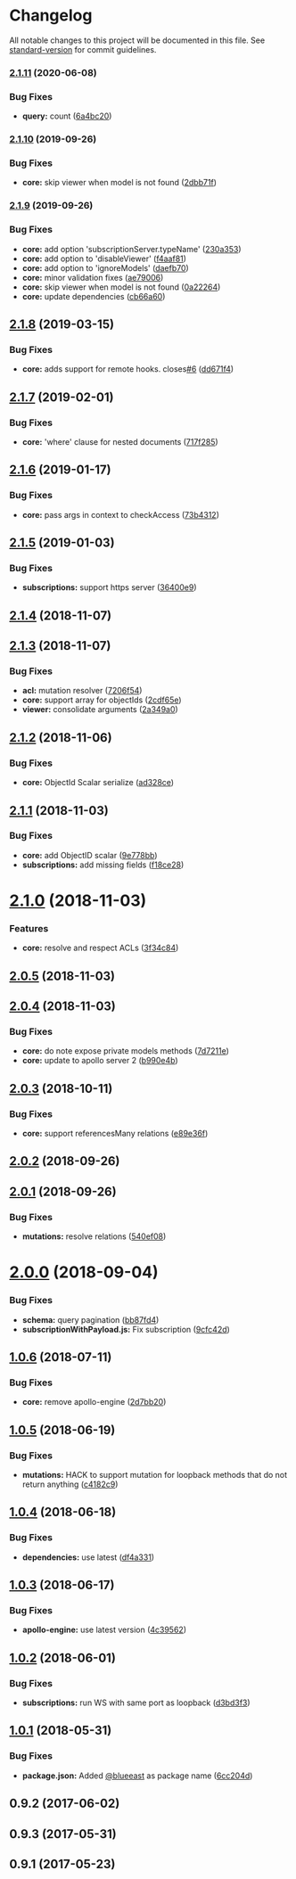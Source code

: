 # Changelog

All notable changes to this project will be documented in this file. See [standard-version](https://github.com/conventional-changelog/standard-version) for commit guidelines.

### [2.1.11](https://github.com/BlueEastCode/loopback-graphql-relay/compare/v2.1.10...v2.1.11) (2020-06-08)


### Bug Fixes

* **query:** count ([6a4bc20](https://github.com/BlueEastCode/loopback-graphql-relay/commit/6a4bc20))

### [2.1.10](https://github.com/BlueEastCode/loopback-graphql-relay/compare/v2.1.9...v2.1.10) (2019-09-26)


### Bug Fixes

* **core:** skip viewer when model is not found ([2dbb71f](https://github.com/BlueEastCode/loopback-graphql-relay/commit/2dbb71f))

### [2.1.9](https://github.com/BlueEastCode/loopback-graphql-relay/compare/v2.1.8...v2.1.9) (2019-09-26)


### Bug Fixes

* **core:** add option 'subscriptionServer.typeName' ([230a353](https://github.com/BlueEastCode/loopback-graphql-relay/commit/230a353))
* **core:** add option to 'disableViewer' ([f4aaf81](https://github.com/BlueEastCode/loopback-graphql-relay/commit/f4aaf81))
* **core:** add option to 'ignoreModels' ([daefb70](https://github.com/BlueEastCode/loopback-graphql-relay/commit/daefb70))
* **core:** minor validation fixes ([ae79006](https://github.com/BlueEastCode/loopback-graphql-relay/commit/ae79006))
* **core:** skip viewer when model is not found ([0a22264](https://github.com/BlueEastCode/loopback-graphql-relay/commit/0a22264))
* **core:** update dependencies ([cb66a60](https://github.com/BlueEastCode/loopback-graphql-relay/commit/cb66a60))

<a name="2.1.8"></a>
## [2.1.8](https://github.com/BlueEastCode/loopback-graphql-relay/compare/v2.1.7...v2.1.8) (2019-03-15)


### Bug Fixes

* **core:** adds support for remote hooks. closes[#6](https://github.com/BlueEastCode/loopback-graphql-relay/issues/6) ([dd671f4](https://github.com/BlueEastCode/loopback-graphql-relay/commit/dd671f4))



<a name="2.1.7"></a>
## [2.1.7](https://github.com/BlueEastCode/loopback-graphql-relay/compare/v2.1.6...v2.1.7) (2019-02-01)


### Bug Fixes

* **core:** 'where' clause for nested documents ([717f285](https://github.com/BlueEastCode/loopback-graphql-relay/commit/717f285))



<a name="2.1.6"></a>
## [2.1.6](https://github.com/BlueEastCode/loopback-graphql-relay/compare/v2.1.5...v2.1.6) (2019-01-17)


### Bug Fixes

* **core:** pass args in context to checkAccess ([73b4312](https://github.com/BlueEastCode/loopback-graphql-relay/commit/73b4312))



<a name="2.1.5"></a>
## [2.1.5](https://github.com/BlueEastCode/loopback-graphql-relay/compare/v2.1.4...v2.1.5) (2019-01-03)


### Bug Fixes

* **subscriptions:** support https server ([36400e9](https://github.com/BlueEastCode/loopback-graphql-relay/commit/36400e9))



<a name="2.1.4"></a>
## [2.1.4](https://github.com/BlueEastCode/loopback-graphql-relay/compare/v2.1.3...v2.1.4) (2018-11-07)



<a name="2.1.3"></a>
## [2.1.3](https://github.com/BlueEastCode/loopback-graphql-relay/compare/v2.1.2...v2.1.3) (2018-11-07)


### Bug Fixes

* **acl:** mutation resolver ([7206f54](https://github.com/BlueEastCode/loopback-graphql-relay/commit/7206f54))
* **core:** support array for objectIds ([2cdf65e](https://github.com/BlueEastCode/loopback-graphql-relay/commit/2cdf65e))
* **viewer:** consolidate arguments ([2a349a0](https://github.com/BlueEastCode/loopback-graphql-relay/commit/2a349a0))



<a name="2.1.2"></a>
## [2.1.2](https://github.com/BlueEastCode/loopback-graphql-relay/compare/v2.1.1...v2.1.2) (2018-11-06)


### Bug Fixes

* **core:** ObjectId Scalar serialize ([ad328ce](https://github.com/BlueEastCode/loopback-graphql-relay/commit/ad328ce))



<a name="2.1.1"></a>
## [2.1.1](https://github.com/BlueEastCode/loopback-graphql-relay/compare/v2.1.0...v2.1.1) (2018-11-03)


### Bug Fixes

* **core:** add ObjectID scalar ([9e778bb](https://github.com/BlueEastCode/loopback-graphql-relay/commit/9e778bb))
* **subscriptions:** add missing fields ([f18ce28](https://github.com/BlueEastCode/loopback-graphql-relay/commit/f18ce28))



<a name="2.1.0"></a>
# [2.1.0](https://github.com/BlueEastCode/loopback-graphql-relay/compare/v2.0.5...v2.1.0) (2018-11-03)


### Features

* **core:** resolve and respect ACLs ([3f34c84](https://github.com/BlueEastCode/loopback-graphql-relay/commit/3f34c84))



<a name="2.0.5"></a>
## [2.0.5](https://github.com/BlueEastCode/loopback-graphql-relay/compare/v2.0.4...v2.0.5) (2018-11-03)



<a name="2.0.4"></a>
## [2.0.4](https://github.com/BlueEastCode/loopback-graphql-relay/compare/v2.0.3...v2.0.4) (2018-11-03)


### Bug Fixes

* **core:** do note expose private models methods ([7d7211e](https://github.com/BlueEastCode/loopback-graphql-relay/commit/7d7211e))
* **core:** update to apollo server 2 ([b990e4b](https://github.com/BlueEastCode/loopback-graphql-relay/commit/b990e4b))



<a name="2.0.3"></a>
## [2.0.3](https://github.com/BlueEastCode/loopback-graphql-relay/compare/v2.0.2...v2.0.3) (2018-10-11)


### Bug Fixes

* **core:** support referencesMany relations ([e89e36f](https://github.com/BlueEastCode/loopback-graphql-relay/commit/e89e36f))



<a name="2.0.2"></a>
## [2.0.2](https://github.com/BlueEastCode/loopback-graphql-relay/compare/v2.0.1...v2.0.2) (2018-09-26)



<a name="2.0.1"></a>
## [2.0.1](https://github.com/BlueEastCode/loopback-graphql-relay/compare/v2.0.0...v2.0.1) (2018-09-26)


### Bug Fixes

* **mutations:** resolve relations ([540ef08](https://github.com/BlueEastCode/loopback-graphql-relay/commit/540ef08))



<a name="2.0.0"></a>
# [2.0.0](https://github.com/BlueEastCode/loopback-graphql-relay/compare/v1.0.6...v2.0.0) (2018-09-04)


### Bug Fixes

* **schema:** query pagination ([bb87fd4](https://github.com/BlueEastCode/loopback-graphql-relay/commit/bb87fd4))
* **subscriptionWithPayload.js:** Fix subscription ([9cfc42d](https://github.com/BlueEastCode/loopback-graphql-relay/commit/9cfc42d))



<a name="1.0.6"></a>
## [1.0.6](https://github.com/BlueEastCode/loopback-graphql-relay/compare/v1.0.5...v1.0.6) (2018-07-11)


### Bug Fixes

* **core:** remove apollo-engine ([2d7bb20](https://github.com/BlueEastCode/loopback-graphql-relay/commit/2d7bb20))



<a name="1.0.5"></a>
## [1.0.5](https://github.com/BlueEastCode/loopback-graphql-relay/compare/v1.0.4...v1.0.5) (2018-06-19)


### Bug Fixes

* **mutations:** HACK to support mutation for loopback methods that do not return anything ([c4182c9](https://github.com/BlueEastCode/loopback-graphql-relay/commit/c4182c9))



<a name="1.0.4"></a>
## [1.0.4](https://github.com/BlueEastCode/loopback-graphql-relay/compare/v1.0.3...v1.0.4) (2018-06-18)


### Bug Fixes

* **dependencies:** use latest ([df4a331](https://github.com/BlueEastCode/loopback-graphql-relay/commit/df4a331))



<a name="1.0.3"></a>
## [1.0.3](https://github.com/BlueEastCode/loopback-graphql-relay/compare/v1.0.2...v1.0.3) (2018-06-17)


### Bug Fixes

* **apollo-engine:** use latest version ([4c39562](https://github.com/BlueEastCode/loopback-graphql-relay/commit/4c39562))



<a name="1.0.2"></a>
## [1.0.2](https://github.com/BlueEastCode/loopback-graphql-relay/compare/v1.0.1...v1.0.2) (2018-06-01)


### Bug Fixes

* **subscriptions:** run WS with same port as loopback ([d3bd3f3](https://github.com/BlueEastCode/loopback-graphql-relay/commit/d3bd3f3))



<a name="1.0.1"></a>
## [1.0.1](https://github.com/BlueEastCode/loopback-graphql-relay/compare/v0.10.0...v1.0.1) (2018-05-31)


### Bug Fixes

* **package.json:** Added [@blueeast](https://github.com/blueeast) as package name ([6cc204d](https://github.com/BlueEastCode/loopback-graphql-relay/commit/6cc204d))



<a name="0.9.2"></a>
## 0.9.2 (2017-06-02)



<a name="0.9.3"></a>
## 0.9.3 (2017-05-31)



<a name="0.9.1"></a>
## 0.9.1 (2017-05-23)
